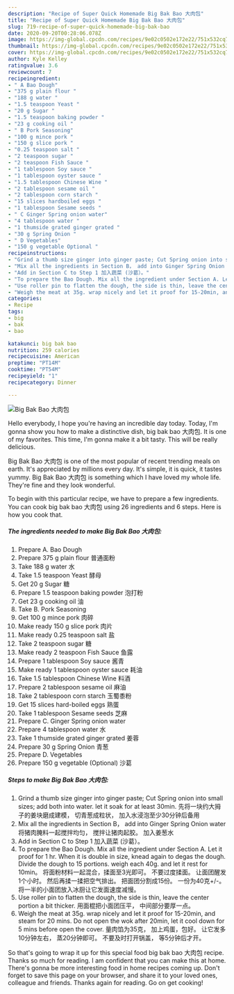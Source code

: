 ```yaml
---
description: "Recipe of Super Quick Homemade Big Bak Bao 大肉包"
title: "Recipe of Super Quick Homemade Big Bak Bao 大肉包"
slug: 719-recipe-of-super-quick-homemade-big-bak-bao
date: 2020-09-20T00:28:06.078Z
image: https://img-global.cpcdn.com/recipes/9e02c0502e172e22/751x532cq70/big-bak-bao-大肉包-recipe-main-photo.jpg
thumbnail: https://img-global.cpcdn.com/recipes/9e02c0502e172e22/751x532cq70/big-bak-bao-大肉包-recipe-main-photo.jpg
cover: https://img-global.cpcdn.com/recipes/9e02c0502e172e22/751x532cq70/big-bak-bao-大肉包-recipe-main-photo.jpg
author: Kyle Kelley
ratingvalue: 3.6
reviewcount: 7
recipeingredient:
- " A Bao Dough"
- "375 g plain flour "
- "188 g water "
- "1.5 teaspoon Yeast "
- "20 g Sugar "
- "1.5 teaspoon baking powder "
- "23 g cooking oil "
- " B Pork Seasoning"
- "100 g mince pork "
- "150 g slice pork "
- "0.25 teaspoon salt "
- "2 teaspoon sugar "
- "2 teaspoon Fish Sauce "
- "1 tablespoon Soy sauce "
- "1 tablespoon oyster sauce "
- "1.5 tablespoon Chinese Wine "
- "2 tablespoon sesame oil "
- "2 tablespoon corn starch "
- "15 slices hardboiled eggs "
- "1 tablespoon Sesame seeds "
- " C Ginger Spring onion water"
- "4 tablespoon water "
- "1 thumside grated ginger grated "
- "30 g Spring Onion "
- " D Vegetables"
- "150 g vegetable Optional "
recipeinstructions:
- "Grind a thumb size ginger into ginger paste; Cut Spring onion into small sizes; add both into water. let it soak for at least 30min. 先将一块约大拇子的姜块磨成建模， 切青葱成粒状， 加入水浸泡至少30分钟后备用"
- "Mix all the ingredients in Section B， add into Ginger Spring Onion water 将猪肉腌料一起搅拌均匀， 搅拌让猪肉起胶。 加入姜葱水"
- "Add in Section C to Step 1 加入蔬菜 (沙葛）。"
- "To prepare the Bao Dough. Mix all the ingredient under Section A. Let it proof for 1 hr. When it is double in size, knead again to degas the dough. Divide the dough to 15 portions. weigh each 40g. and let it rest for 10min。 将面粉材料一起混合，揉面至3光即可。 不要过度揉面。 让面团醒发1个小时。 然后再揉一揉把空气排出。 把面团分割成15份。 一份为40克+/-。 将一半的小面团放入冰厨让它发面速度减慢。"
- "Use roller pin to flatten the dough, the side is thin, leave the center portion a bit thicker. 用面棍把小面团压平， 中间部分要厚一点。"
- "Weigh the meat at 35g. wrap nicely and let it proof for 15-20min, and steam for 20 mins. Do not open the wok after 20min, let it cool down for 5 mins before open the cover. 量肉馅为35克， 加上鸡蛋，包好。 让它发多10分钟左右， 蒸20分钟即可。 不要及时打开锅盖， 等5分钟后才开。"
categories:
- Recipe
tags:
- big
- bak
- bao

katakunci: big bak bao 
nutrition: 259 calories
recipecuisine: American
preptime: "PT14M"
cooktime: "PT54M"
recipeyield: "1"
recipecategory: Dinner

---
```



![Big Bak Bao 大肉包](https://img-global.cpcdn.com/recipes/9e02c0502e172e22/751x532cq70/big-bak-bao-大肉包-recipe-main-photo.jpg)

Hello everybody, I hope you're having an incredible day today. Today, I'm gonna show you how to make a distinctive dish, big bak bao 大肉包. It is one of my favorites. This time, I'm gonna make it a bit tasty. This will be really delicious.



Big Bak Bao 大肉包 is one of the most popular of recent trending meals on earth. It's appreciated by millions every day. It's simple, it is quick, it tastes yummy. Big Bak Bao 大肉包 is something which I have loved my whole life. They're fine and they look wonderful.


To begin with this particular recipe, we have to prepare a few ingredients. You can cook big bak bao 大肉包 using 26 ingredients and 6 steps. Here is how you cook that.

<!--inarticleads1-->

##### The ingredients needed to make Big Bak Bao 大肉包:

1. Prepare  A. Bao Dough
1. Prepare 375 g plain flour 普通面粉
1. Take 188 g water 水
1. Take 1.5 teaspoon Yeast 酵母
1. Get 20 g Sugar 糖
1. Prepare 1.5 teaspoon baking powder 泡打粉
1. Get 23 g cooking oil 油
1. Take  B. Pork Seasoning
1. Get 100 g mince pork 肉碎
1. Make ready 150 g slice pork 肉片
1. Make ready 0.25 teaspoon salt 盐
1. Take 2 teaspoon sugar 糖
1. Make ready 2 teaspoon Fish Sauce 鱼露
1. Prepare 1 tablespoon Soy sauce 酱青
1. Make ready 1 tablespoon oyster sauce 耗油
1. Take 1.5 tablespoon Chinese Wine 料酒
1. Prepare 2 tablespoon sesame oil 麻油
1. Take 2 tablespoon corn starch 玉蜀黍粉
1. Get 15 slices hard-boiled eggs 熟蛋
1. Take 1 tablespoon Sesame seeds 芝麻
1. Prepare  C. Ginger Spring onion water
1. Prepare 4 tablespoon water 水
1. Take 1 thumside grated ginger grated 姜蓉
1. Prepare 30 g Spring Onion 青葱
1. Prepare  D. Vegetables
1. Prepare 150 g vegetable (Optional) 沙葛




<!--inarticleads2-->

##### Steps to make Big Bak Bao 大肉包:

1. Grind a thumb size ginger into ginger paste; Cut Spring onion into small sizes; add both into water. let it soak for at least 30min. 先将一块约大拇子的姜块磨成建模， 切青葱成粒状， 加入水浸泡至少30分钟后备用
1. Mix all the ingredients in Section B， add into Ginger Spring Onion water 将猪肉腌料一起搅拌均匀， 搅拌让猪肉起胶。 加入姜葱水
1. Add in Section C to Step 1 加入蔬菜 (沙葛）。
1. To prepare the Bao Dough. Mix all the ingredient under Section A. Let it proof for 1 hr. When it is double in size, knead again to degas the dough. Divide the dough to 15 portions. weigh each 40g. and let it rest for 10min。 将面粉材料一起混合，揉面至3光即可。 不要过度揉面。 让面团醒发1个小时。 然后再揉一揉把空气排出。 把面团分割成15份。 一份为40克+/-。 将一半的小面团放入冰厨让它发面速度减慢。
1. Use roller pin to flatten the dough, the side is thin, leave the center portion a bit thicker. 用面棍把小面团压平， 中间部分要厚一点。
1. Weigh the meat at 35g. wrap nicely and let it proof for 15-20min, and steam for 20 mins. Do not open the wok after 20min, let it cool down for 5 mins before open the cover. 量肉馅为35克， 加上鸡蛋，包好。 让它发多10分钟左右， 蒸20分钟即可。 不要及时打开锅盖， 等5分钟后才开。




So that's going to wrap it up for this special food big bak bao 大肉包 recipe. Thanks so much for reading. I am confident that you can make this at home. There's gonna be more interesting food in home recipes coming up. Don't forget to save this page on your browser, and share it to your loved ones, colleague and friends. Thanks again for reading. Go on get cooking!

